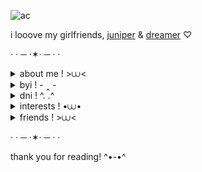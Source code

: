 
![ac](https://files.catbox.moe/w8wt5v.png)

i looove my girlfriends, [juniper](https://github.com/heavensjester) & [dreamer](https://github.com/eternallimbo) ♡

· · ─ ·✶· ─ · ·
<details>
<summary>about me ! >⩊< </summary>
my name is sam, i use xe/them pronouns & i am 18 years old<br/> i am a polyamorous agender lesbian (do not flirt with me!!!)<br/> i have suspected autism, adhd, etc. etc.<br/> i'm an irl / fictkin whatever u call it. im not telling you who i am figure it out through my 7 riddles<br/> i'm also unapologetically a nonsharing selfshipper unless we're friends<br/> i am employed & i'm currently majoring in graphic design
</details>

<details>
<summary>byi ! - ‸ - </summary>
i make kys kms kts jokes & reclaim the f slur around those comfortable with it<br/> i am very critical of my interests!<br/> i block every single codegold (j x n) shipper that i ever come across<br/> im a steel wool glazer i looove steel wool and modern fnaf<br/> i do not like scott cawthon or matpat! i also ship fnaf characters<br/> anything negative sent to my strawpage will not give you a reaction because i do not care<br/> i am very open minded to ships & i love rarepairs yumm
</details>

<details>
<summary>dni ! ^. .^ </summary>
basic dni criteria (which includes if you tolerate or support any of it)<br/> dreamteam schlatt punz wilbur minx fundy, blueycapsules, the coffin of andy and leyley, alfreds playhouse fans<br/> anyone who believes in or supports spawnism i dont fw that<br/> i freely block whoever makes me uncomfortable or people i just generally have bad feelings about<br/> gregory, cassie, mimic, tony, ellis, vanessa from fnaf haters and i am Veryyy serious<br/>bewildered i have to add this but if u make ur pony names sexual shit OR SAY SEXUAL SHIT in public on the pg server 
</details>

<details>
<summary>interests ! •⩊• </summary>
r͟e͟g͟r͟e͟t͟e͟v͟a͟t͟o͟r͟, f̲o̲r̲s̲a̲k̲e̲n̲ / roblox in general, f̲i̲v̲e̲_n̲i̲g̲h̲t̲s̲_a̲t̲_f̲r̲e̲d̲d̲y̲'̲s̲, how to train your dragon, ace attorney,<br/> toilet-bound hanako-kun, camp camp, sonic the hedgehog, bendy and the ink machine, soul eater<br/> murder drones, cookie run k/ob, playtime with percy, dawko, markiplier, tyler the creator, paramore, alex g<br/>
  <br/>
my s͟p͟e͟c͟i͟f͟i͟c͟ character interests ship wise are S͟K͟A͟T͟E͟R͟L͟I͟G͟H͟T͟, g͟u͟e͟s͟t͟n͟o͟o͟b͟ (roblox, forsaken, any guestnoob. except for partybeetle #sorry)<br/>
  poisonpizza, paycheck, stat x folly, protoscag. my actual character interests are kasper, infected & guest/g666. im significantly ill over them and consider myself to be their #1 fan mentally and in my own perfect world
  <br/>
</details>
<details>
<summary>friends ! >⩊< </summary>
cc, evan, foxii, zi, mimi, toonie, aubrey, sunny, danny, stelle, endi, mal, lucifer, choker, fervor, ennie camy, sam, thad & webby!!
</details>
  
· · ─ ·✶· ─ · ·

thank you for reading! ^•-•^
